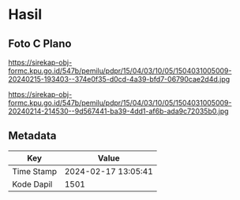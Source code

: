 # Hasil

## Foto C Plano

https://sirekap-obj-formc.kpu.go.id/547b/pemilu/pdpr/15/04/03/10/05/1504031005009-20240215-193403--374e0f35-d0cd-4a39-bfd7-06790cae2d4d.jpg

https://sirekap-obj-formc.kpu.go.id/547b/pemilu/pdpr/15/04/03/10/05/1504031005009-20240214-214530--9d567441-ba39-4dd1-af6b-ada9c72035b0.jpg


## Metadata

| Key        | Value               |
| ---------- | ------------------- |
| Time Stamp | 2024-02-17 13:05:41 |
| Kode Dapil | 1501                |



